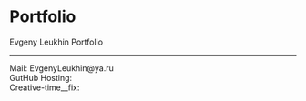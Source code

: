 # Portfolio
Evgeny Leukhin Portfolio
<hr>
Mail: EvgenyLeukhin@ya.ru
<br>
GutHub Hosting:
<br>
Creative-time__fix: <https://evgenyleukhin.github.io/Portfolio/Creative-time__fix/dist>